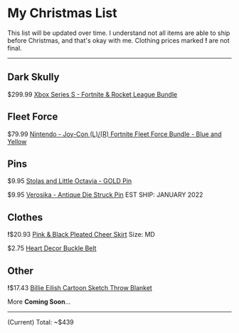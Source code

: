 # My Christmas List
This list will be updated over time. I understand not all items are able to ship before Christmas, and that's okay with me. Clothing prices marked __!__ are not final.

-----
## Dark Skully
$299.99 [Xbox Series S - Fortnite & Rocket League Bundle](https://www.amazon.com/Xbox-S-Fortnite-Rocket-League-Bundle/dp/B09H73LTM6/ref=sr_1_2?crid=XN2WTXMMG8PM&keywords=dark+skully+xbox&qid=1639537747&sprefix=dark+skully+%2Caps%2C302&sr=8-2)

## Fleet Force
$79.99 [Nintendo - Joy-Con (L)/(R) Fortnite Fleet Force Bundle - Blue and Yellow](https://www.bestbuy.com/site/nintendo-joy-con-l-r-fortnite-fleet-force-bundle-blue-and-yellow/6458440.p?skuId=6458440&ref=212&loc=1&gclid=Cj0KCQiAnuGNBhCPARIsACbnLzq5gkOVv2txvZ8INJW4G9QBl2V11A_cydzUPs4ypTL3hy28wRBdGoYaAvzzEALw_wcB&gclsrc=aw.ds)

## Pins
$9.95 [Stolas and Little Octavia - GOLD Pin](https://sharkrobot.com/products/stolas-and-little-octavia-gold)

$9.95 [Verosika - Antique Die Struck Pin](https://sharkrobot.com/products/verosika-antique-die-struck-limited-stock) EST SHIP: JANUARY 2022

## Clothes
__!__$20.93 [Pink & Black Pleated Cheer Skirt](https://www.hottopic.com/product/pink-black-pleated-cheer-skirt/14704359.html?cgid=girls-bottoms-skirts) Size: MD

$2.75 [Heart Decor Buckle Belt](https://us.romwe.com/Heart-Decor-Buckle-Belt-p-1671438-cat-698.html)

## Other
__!__$17.43 [Billie Eilish Cartoon Sketch Throw Blanket](https://www.hottopic.com/product/billie-eilish-cartoon-sketch-throw-blanket/15842693.html)

More __Coming Soon__...

-----
(Current) Total: ~$439
